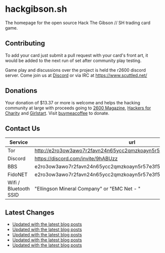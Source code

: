 # hackgibson.sh
The homepage for the open source Hack The Gibson // SH trading card game.


## Contributing

To add your card just submit a pull request with your card's front art, it would be added to the next run of set after community play testing.

Game play and discussions over the project is held the r2600 discord server. Come join us at [Discord](https://discord.com/invite/9hABUzz) or via IRC at https://www.scuttled.net/


## Donations

Your donation of $13.37 or more is welcome and helps the hacking community at large with proceeds going to [2600 Magazine](https://2600.com/), [Hackers for Charity](https://hackersforcharity.org) and [Girlstart](https://girlstart.org).  Visit [buymeacoffee](https://www.buymeacoffee.com/hackgibson.sh) to donate.


## Contact Us

Service | url
-|-
Tor | http://e2ro3ow3awo7r2favn24n65ycc2qmzkoayn5r57e3f56nvjwdcgg32ad.onion
Discord | https://discord.com/invite/9hABUzz
BBS | e2ro3ow3awo7r2favn24n65ycc2qmzkoayn5r57e3f56nvjwdcgg32ad.onion:23
FidoNET | e2ro3ow3awo7r2favn24n65ycc2qmzkoayn5r57e3f56nvjwdcgg32ad.onion:24554
Wifi / Bluetooth SSID | "Ellingson Mineral Company" or "EMC Net - <fidonet address>"

## Latest Changes
<!-- BLOG-POST-LIST:START -->
- [Updated with the latest blog posts](https://github.com/DFW2600/hackgibson.sh/commit/f9b66d6bc899e1ac7e70b73af17de18514f72883)
- [Updated with the latest blog posts](https://github.com/DFW2600/hackgibson.sh/commit/99465c0d1efb9552873adf6e8ff9673b4b24a64b)
- [Updated with the latest blog posts](https://github.com/DFW2600/hackgibson.sh/commit/5cd5157d701dac66f1d91d70418f428927a0721d)
- [Updated with the latest blog posts](https://github.com/DFW2600/hackgibson.sh/commit/c5cc0640e300e002aa4de01ac2e742e09b517d83)
- [Updated with the latest blog posts](https://github.com/DFW2600/hackgibson.sh/commit/cada15b87270cae24d1f56c801548f3bdaaa0789)
<!-- BLOG-POST-LIST:END -->
